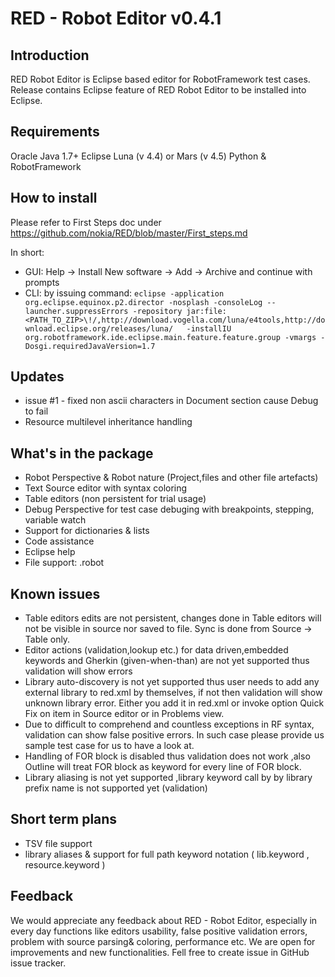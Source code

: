# RED - Robot Editor v0.4.1
## Introduction
RED Robot Editor is Eclipse based editor for RobotFramework test cases. 
Release contains Eclipse feature of RED Robot Editor to be installed into Eclipse. 

## Requirements 
Oracle Java 1.7+
Eclipse Luna (v 4.4) or Mars (v 4.5)
Python & RobotFramework 

## How to install
Please refer to First Steps doc under https://github.com/nokia/RED/blob/master/First_steps.md

In short:
- GUI: Help -> Install New software -> Add -> Archive and continue with prompts
- CLI: by issuing command: 
`eclipse -application org.eclipse.equinox.p2.director -nosplash -consoleLog --launcher.suppressErrors -repository jar:file:<PATH_TO_ZIP>\!/,http://download.vogella.com/luna/e4tools,http://download.eclipse.org/releases/luna/   -installIU org.robotframework.ide.eclipse.main.feature.feature.group -vmargs -Dosgi.requiredJavaVersion=1.7`

## Updates
- issue #1 - fixed non ascii characters in Document section cause Debug to fail 
- Resource multilevel inheritance handling

## What's in the package
- Robot Perspective & Robot nature (Project,files and other file artefacts)
- Text Source editor with syntax coloring
- Table editors (non persistent for trial usage)
- Debug Perspective for test case debuging with breakpoints, stepping, variable watch
- Support for dictionaries & lists
- Code assistance 
- Eclipse help
- File support: .robot


## Known issues
- Table editors edits are not persistent, changes done in Table editors will not be visible in source nor saved to file. Sync is done from Source -> Table only.
- Editor actions (validation,lookup etc.) for data driven,embedded keywords and Gherkin (given-when-than) are not yet supported thus validation will show errors
- Library auto-discovery is not yet supported thus user needs to add any external library to red.xml by themselves, if not then validation will show unknown library error. Either you add it in red.xml or invoke option Quick Fix on item in Source editor or in Problems view.  
- Due to difficult to comprehend and countless exceptions in RF syntax, validation can show false positive errors. In such case please provide us sample test case for us to have a look at.
- Handling of FOR block is disabled thus validation does not work ,also Outline will treat FOR block as keyword for every line of FOR block. 
- Library aliasing is not yet supported ,library keyword call by by library prefix name is not supported yet  (validation)

## Short term plans
- TSV file support
- library aliases & support for full path keyword notation ( lib.keyword , resource.keyword )

## Feedback
We would appreciate any feedback about RED - Robot Editor, especially in every day functions like editors usability, false positive validation errors, problem with source parsing& coloring, performance etc. We are open for improvements and new functionalities. Fell free to create issue in GitHub issue tracker.
